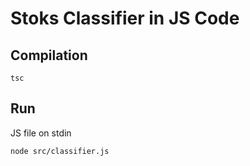 # Stoks Classifier in JS Code 

## Compilation 
`tsc`

## Run
JS file on stdin

`node src/classifier.js`